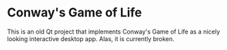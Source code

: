 # Conway's Game of Life
This is an old Qt project that implements Conway's Game of Life as a nicely looking interactive desktop app.
Alas, it is currently broken.
